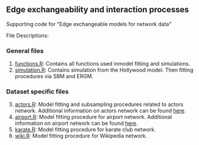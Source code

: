 ## Edge exchangeability and interaction processes ##

Supporting code for "Edge exchangeable models for network data"

File Descriptions:

### General files ###

1. [functions.R](functions.R): Contains all functions used inmodel
fitting and simulations.
2. [simulation.R](simulation.R): Contains simulation from the
Hollywood model. Then fitting procedures via SBM and ERGM.

### Dataset specific files ###

3. [actors.R](actors.R): Model fitting and subsampling procedures
related to actors network. Additional information on actors
network can be found [here](http://www3.nd.edu/~networks/resources/actor/actor.dat.gz).
4. [airport.R](airport.R): Model fitting procedure for airport network. Additional information on
airport network can be found [here](https://toreopsahl.com/datasets/).
5. [karate.R](karate.R): Model fitting procedure for karate club network. 
6. [wiki.R](wiki.R): Model fitting procedure for Wikipedia network. 


